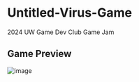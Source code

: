 # Untitled-Virus-Game
2024 UW Game Dev Club Game Jam

## Game Preview
![image](https://github.com/Trotyl15/Untitled-Virus-Game/assets/55414757/c564b1c6-0f1f-43af-8b85-190f42ee00cc)
